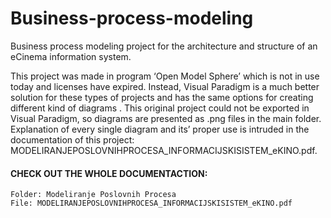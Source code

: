 # Business-process-modeling
Business process modeling project for the architecture and structure of an eCinema information system.


This project was made in program ‘Open Model Sphere’ which is not in use today and licenses have expired. Instead, Visual Paradigm is a much better solution for these types of projects and has the same options for creating different kind of diagrams . This original project could not be exported in Visual Paradigm, so diagrams are presented as .png files in the main folder. 
Explanation of every single diagram and its’ proper use is intruded in the documentation of this project: MODELIRANJEPOSLOVNIHPROCESA_INFORMACIJSKISISTEM_eKINO.pdf. 

 

#### CHECK OUT THE WHOLE DOCUMENTACTION:
	Folder: Modeliranje Poslovnih Procesa
	File: MODELIRANJEPOSLOVNIHPROCESA_INFORMACIJSKISISTEM_eKINO.pdf


